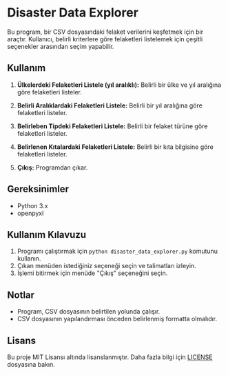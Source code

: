 # Disaster Data Explorer

Bu program, bir CSV dosyasındaki felaket verilerini keşfetmek için bir araçtır. Kullanıcı, belirli kriterlere göre felaketleri listelemek için çeşitli seçenekler arasından seçim yapabilir.

## Kullanım

1. **Ülkelerdeki Felaketleri Listele (yıl aralıklı):** Belirli bir ülke ve yıl aralığına göre felaketleri listeler.

2. **Belirli Aralıklardaki Felaketleri Listele:** Belirli bir yıl aralığına göre felaketleri listeler.

3. **Belirleben Tipdeki Felaketleri Listele:** Belirli bir felaket türüne göre felaketleri listeler.

4. **Belirlenen Kıtalardaki Felaketleri Listele:** Belirli bir kıta bilgisine göre felaketleri listeler.

5. **Çıkış:** Programdan çıkar.

## Gereksinimler

- Python 3.x
- openpyxl

## Kullanım Kılavuzu

1. Programı çalıştırmak için `python disaster_data_explorer.py` komutunu kullanın.
2. Çıkan menüden istediğiniz seçeneği seçin ve talimatları izleyin.
3. İşlemi bitirmek için menüde "Çıkış" seçeneğini seçin.

## Notlar

- Program, CSV dosyasının belirtilen yolunda çalışır.
- CSV dosyasının yapılandırması önceden belirlenmiş formatta olmalıdır.

## Lisans

Bu proje MIT Lisansı altında lisanslanmıştır. Daha fazla bilgi için [LICENSE](LICENSE) dosyasına bakın.
